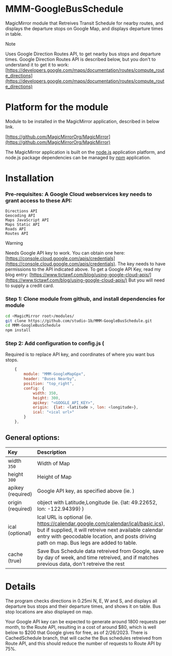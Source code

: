 # MMM-GoogleBusSchedule

MagicMirror module that Retreives Transit Schedule for nearby routes, and displays the departure stops on Google Map, and displays departure times in table.

> [!NOTE]
> Uses Google Direction Routes API, to get nearby bus stops and departure times.
> Google Direction Routes API is described below, but you don't to understand it to get it to work:
> [https://developers.google.com/maps/documentation/routes/compute_route_directions](https://developers.google.com/maps/documentation/routes/compute_route_directions)

# Platform for the module

Module to be installed in the MagicMirror application, described in below link.

[https://github.com/MagicMirrorOrg/MagicMirror](https://github.com/MagicMirrorOrg/MagicMirror)

The MagicMirror application is built on the [node.js](https://nodejs.org/en) application platform, and node.js package dependencies can be managed by [npm](https://www.npmjs.com/) application.

# Installation
### Pre-requisites: A Google Cloud webservices key needs to grant access to these API:

    Directions API
    Geocoding API
    Maps JavaScript API
    Maps Static API
    Roads API
    Routes API

> [!WARNING]
> Needs Google API key to work.  You can obtain one here:
> [https://console.cloud.google.com/apis/credentials](https://console.cloud.google.com/apis/credentials).
> The key needs to have permissions to the API indicated above.
> To get a Google API Key, read my blog entry:
> [https://www.tictawf.com/blog/using-google-cloud-apis/](https://www.tictawf.com/blog/using-google-cloud-apis/)
> But you will need to supply a credit card.

### Step 1: Clone module from github, and install dependencies for module

```bash
cd <MagicMirror root>/modules/
git clone https://github.com/studio-1b/MMM-GoogleBusSchedule.git
cd MMM-GoogleBusSchedule
npm install
```

### Step 2: Add configuration to config.js (

Required is to replace API key, and coordinates of where you want bus stops.
```js
    {
       	module: "MMM-GoogleMapGpx",
        header: "Buses Nearby",
        position: "top_right",
        config: {
            width: 350,
            height: 300,
            apikey: "<GOOGLE_API_KEY>",
            origin:  {lat: <latitude >, lon: <longitude>},
            ical: "<ical url>"
        }
    },
```

## General options: 

| Key | Description |
| :-- | :-- |
| width <br> `350` | Width of Map |
| height <br> `300` | Height of Map |
| apikey <br> (required) | Google API key, as specified above (ie. ) |
| origin <br> (required) | object with Latitude,Longitude (ie. {lat: 49.22652, lon: -122.94399} )  |
| ical <br> (optional) | Ical URL is optional (ie. https://calendar.google.com/calendar/ical/basic.ics), but if supplied, it will retreive next available calendar entry with geocodable location, and posts driving path on map.  Bus legs are added to table. |
| cache <br> (true) | Save Bus Schedule data retreived from Google, save by day of week, and time retreived, and if matches previous data, don't retreive the rest  |

# Details

The program checks directions in 0.25mi N, E, W and S, and displays all departure bus stops and their departure times, and shows it on table.  Bus stop locations are also displayed on map.

Your Google API key can be expected to generate around 1800 requests per month, to the Route API, resulting in a cost of around $80, which is well below to $200 that Google gives for free, as of 2/26/2023.  There is CachedSchedule branch, that  will cache the Bus schedules retreived from Route API, and this should reduce the number of requests to Route API by 75%.
